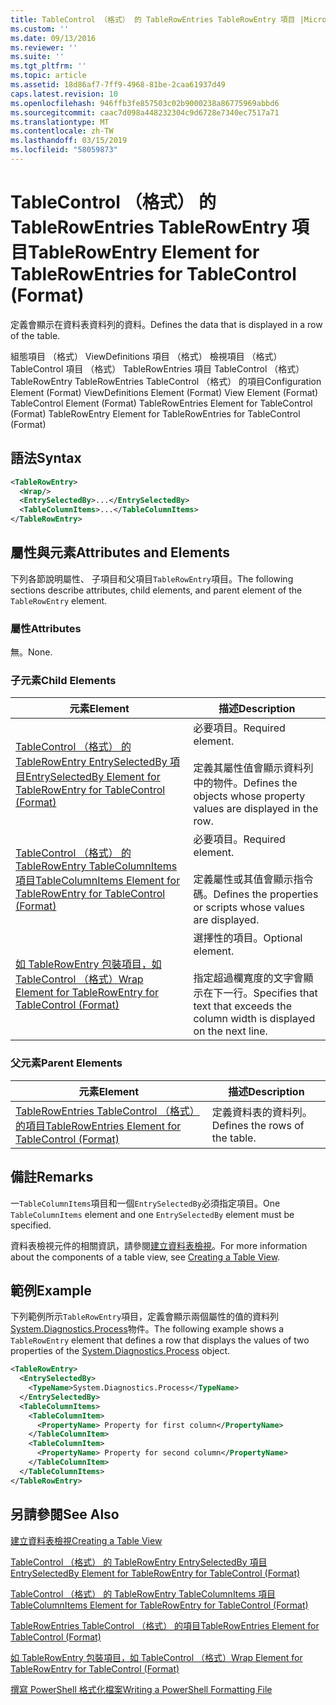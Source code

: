 ```yaml
---
title: TableControl （格式） 的 TableRowEntries TableRowEntry 項目 |Microsoft Docs
ms.custom: ''
ms.date: 09/13/2016
ms.reviewer: ''
ms.suite: ''
ms.tgt_pltfrm: ''
ms.topic: article
ms.assetid: 18d86af7-7ff9-4968-81be-2caa61937d49
caps.latest.revision: 10
ms.openlocfilehash: 946ffb3fe857503c02b9000238a86775969abbd6
ms.sourcegitcommit: caac7d098a448232304c9d6728e7340ec7517a71
ms.translationtype: MT
ms.contentlocale: zh-TW
ms.lasthandoff: 03/15/2019
ms.locfileid: "58059873"
---
```

# <a name="tablerowentry-element-for-tablerowentries-for-tablecontrol-format"></a><span data-ttu-id="18e04-102">TableControl （格式） 的 TableRowEntries TableRowEntry 項目</span><span class="sxs-lookup"><span data-stu-id="18e04-102">TableRowEntry Element for TableRowEntries for TableControl (Format)</span></span>

<span data-ttu-id="18e04-103">定義會顯示在資料表資料列的資料。</span><span class="sxs-lookup"><span data-stu-id="18e04-103">Defines the data that is displayed in a row of the table.</span></span>

<span data-ttu-id="18e04-104">組態項目 （格式） ViewDefinitions 項目 （格式） 檢視項目 （格式） TableControl 項目 （格式） TableRowEntries 項目 TableControl （格式） TableRowEntry TableRowEntries TableControl （格式） 的項目</span><span class="sxs-lookup"><span data-stu-id="18e04-104">Configuration Element (Format) ViewDefinitions Element (Format) View Element (Format) TableControl Element (Format) TableRowEntries Element for TableControl (Format) TableRowEntry Element for TableRowEntries for TableControl (Format)</span></span>

## <a name="syntax"></a><span data-ttu-id="18e04-105">語法</span><span class="sxs-lookup"><span data-stu-id="18e04-105">Syntax</span></span>

```xml
<TableRowEntry>
  <Wrap/>
  <EntrySelectedBy>...</EntrySelectedBy>
  <TableColumnItems>...</TableColumnItems>
</TableRowEntry>
```

## <a name="attributes-and-elements"></a><span data-ttu-id="18e04-106">屬性與元素</span><span class="sxs-lookup"><span data-stu-id="18e04-106">Attributes and Elements</span></span>

<span data-ttu-id="18e04-107">下列各節說明屬性、 子項目和父項目`TableRowEntry`項目。</span><span class="sxs-lookup"><span data-stu-id="18e04-107">The following sections describe attributes, child elements, and parent element of the `TableRowEntry` element.</span></span>

### <a name="attributes"></a><span data-ttu-id="18e04-108">屬性</span><span class="sxs-lookup"><span data-stu-id="18e04-108">Attributes</span></span>

<span data-ttu-id="18e04-109">無。</span><span class="sxs-lookup"><span data-stu-id="18e04-109">None.</span></span>

### <a name="child-elements"></a><span data-ttu-id="18e04-110">子元素</span><span class="sxs-lookup"><span data-stu-id="18e04-110">Child Elements</span></span>

|<span data-ttu-id="18e04-111">元素</span><span class="sxs-lookup"><span data-stu-id="18e04-111">Element</span></span>|<span data-ttu-id="18e04-112">描述</span><span class="sxs-lookup"><span data-stu-id="18e04-112">Description</span></span>|
|-------------|-----------------|
|[<span data-ttu-id="18e04-113">TableControl （格式） 的 TableRowEntry EntrySelectedBy 項目</span><span class="sxs-lookup"><span data-stu-id="18e04-113">EntrySelectedBy Element for TableRowEntry for TableControl (Format)</span></span>](./entryselectedby-element-for-tablerowentry-for-tablecontrol-format.md)|<span data-ttu-id="18e04-114">必要項目。</span><span class="sxs-lookup"><span data-stu-id="18e04-114">Required element.</span></span><br /><br /> <span data-ttu-id="18e04-115">定義其屬性值會顯示資料列中的物件。</span><span class="sxs-lookup"><span data-stu-id="18e04-115">Defines the objects whose property values are displayed in the row.</span></span>|
|[<span data-ttu-id="18e04-116">TableControl （格式） 的 TableRowEntry TableColumnItems 項目</span><span class="sxs-lookup"><span data-stu-id="18e04-116">TableColumnItems Element for TableRowEntry for TableControl (Format)</span></span>](./tablecolumnitems-element-for-tablerowentry-for-tablecontrol-format.md)|<span data-ttu-id="18e04-117">必要項目。</span><span class="sxs-lookup"><span data-stu-id="18e04-117">Required element.</span></span><br /><br /> <span data-ttu-id="18e04-118">定義屬性或其值會顯示指令碼。</span><span class="sxs-lookup"><span data-stu-id="18e04-118">Defines the properties or scripts whose values are displayed.</span></span>|
|[<span data-ttu-id="18e04-119">如 TableRowEntry 包裝項目，如 TableControl （格式）</span><span class="sxs-lookup"><span data-stu-id="18e04-119">Wrap Element for TableRowEntry for TableControl (Format)</span></span>](./wrap-element-for-tablerowentry-for-tablecontrol-format.md)|<span data-ttu-id="18e04-120">選擇性的項目。</span><span class="sxs-lookup"><span data-stu-id="18e04-120">Optional element.</span></span><br /><br /> <span data-ttu-id="18e04-121">指定超過欄寬度的文字會顯示在下一行。</span><span class="sxs-lookup"><span data-stu-id="18e04-121">Specifies that text that exceeds the column width is displayed on the next line.</span></span>|

### <a name="parent-elements"></a><span data-ttu-id="18e04-122">父元素</span><span class="sxs-lookup"><span data-stu-id="18e04-122">Parent Elements</span></span>

|<span data-ttu-id="18e04-123">元素</span><span class="sxs-lookup"><span data-stu-id="18e04-123">Element</span></span>|<span data-ttu-id="18e04-124">描述</span><span class="sxs-lookup"><span data-stu-id="18e04-124">Description</span></span>|
|-------------|-----------------|
|[<span data-ttu-id="18e04-125">TableRowEntries TableControl （格式） 的項目</span><span class="sxs-lookup"><span data-stu-id="18e04-125">TableRowEntries Element for TableControl (Format)</span></span>](./tablerowentries-element-for-tablecontrol-format.md)|<span data-ttu-id="18e04-126">定義資料表的資料列。</span><span class="sxs-lookup"><span data-stu-id="18e04-126">Defines the rows of the table.</span></span>|

## <a name="remarks"></a><span data-ttu-id="18e04-127">備註</span><span class="sxs-lookup"><span data-stu-id="18e04-127">Remarks</span></span>

<span data-ttu-id="18e04-128">一`TableColumnItems`項目和一個`EntrySelectedBy`必須指定項目。</span><span class="sxs-lookup"><span data-stu-id="18e04-128">One `TableColumnItems` element and one `EntrySelectedBy` element must be specified.</span></span>

<span data-ttu-id="18e04-129">資料表檢視元件的相關資訊，請參閱[建立資料表檢視](./creating-a-table-view.md)。</span><span class="sxs-lookup"><span data-stu-id="18e04-129">For more information about the components of a table view, see [Creating a Table View](./creating-a-table-view.md).</span></span>

## <a name="example"></a><span data-ttu-id="18e04-130">範例</span><span class="sxs-lookup"><span data-stu-id="18e04-130">Example</span></span>

<span data-ttu-id="18e04-131">下列範例所示`TableRowEntry`項目，定義會顯示兩個屬性的值的資料列[System.Diagnostics.Process](/dotnet/api/System.Diagnostics.Process)物件。</span><span class="sxs-lookup"><span data-stu-id="18e04-131">The following example shows a `TableRowEntry` element that defines a row that displays the values of two properties of the [System.Diagnostics.Process](/dotnet/api/System.Diagnostics.Process) object.</span></span>

```xml
<TableRowEntry>
  <EntrySelectedBy>
    <TypeName>System.Diagnostics.Process</TypeName>
  </EntrySelectedBy>
  <TableColumnItems>
    <TableColumnItem>
      <PropertyName> Property for first column</PropertyName>
    </TableColumnItem>
    <TableColumnItem>
      <PropertyName> Property for second column</PropertyName>
    </TableColumnItem>
  </TableColumnItems>
</TableRowEntry>
```

## <a name="see-also"></a><span data-ttu-id="18e04-132">另請參閱</span><span class="sxs-lookup"><span data-stu-id="18e04-132">See Also</span></span>

[<span data-ttu-id="18e04-133">建立資料表檢視</span><span class="sxs-lookup"><span data-stu-id="18e04-133">Creating a Table View</span></span>](./creating-a-table-view.md)

[<span data-ttu-id="18e04-134">TableControl （格式） 的 TableRowEntry EntrySelectedBy 項目</span><span class="sxs-lookup"><span data-stu-id="18e04-134">EntrySelectedBy Element for TableRowEntry for TableControl (Format)</span></span>](./entryselectedby-element-for-tablerowentry-for-tablecontrol-format.md)

[<span data-ttu-id="18e04-135">TableControl （格式） 的 TableRowEntry TableColumnItems 項目</span><span class="sxs-lookup"><span data-stu-id="18e04-135">TableColumnItems Element for TableRowEntry for TableControl (Format)</span></span>](./tablecolumnitems-element-for-tablerowentry-for-tablecontrol-format.md)

[<span data-ttu-id="18e04-136">TableRowEntries TableControl （格式） 的項目</span><span class="sxs-lookup"><span data-stu-id="18e04-136">TableRowEntries Element for TableControl (Format)</span></span>](./tablerowentries-element-for-tablecontrol-format.md)

[<span data-ttu-id="18e04-137">如 TableRowEntry 包裝項目，如 TableControl （格式）</span><span class="sxs-lookup"><span data-stu-id="18e04-137">Wrap Element for TableRowEntry for TableControl (Format)</span></span>](./wrap-element-for-tablerowentry-for-tablecontrol-format.md)

[<span data-ttu-id="18e04-138">撰寫 PowerShell 格式化檔案</span><span class="sxs-lookup"><span data-stu-id="18e04-138">Writing a PowerShell Formatting File</span></span>](./writing-a-powershell-formatting-file.md)
